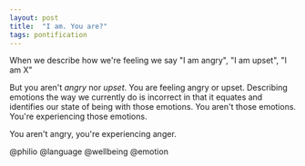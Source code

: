 ```yaml
---
layout: post
title:  "I am. You are?"
tags: pontification
---
```

When we describe how we're feeling we say "I am angry", "I am upset", "I am X"

But you aren't _angry_ nor _upset_. You are feeling angry or upset. Describing emotions the way we currently do is incorrect in that it equates and identifies our state of being with those emotions. You aren't those emotions. You're experiencing those emotions.

You aren't angry, you're experiencing anger.

@philio @language @wellbeing @emotion

